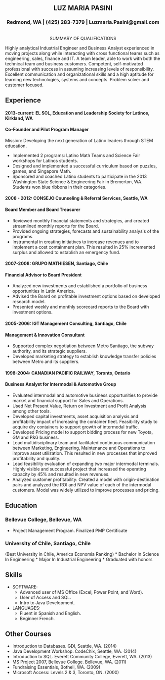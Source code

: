 <center> <h2>LUZ MARIA PASINI </h2> <h3>Redmond, WA | (425) 283-7379 | Luzmaria.Pasini@gmail.com </h3></center>
<br/>
<center>SUMMARY OF QUALIFICATIONS </center>

Highly analytical Industrial Engineer and Business Analyst experienced in moving projects along while interacting with cross functional teams such as engineering, sales, finance and IT. A team leader, able to work with both the technical team and business customers. Competent, self-motivated professional with success in assuming increasing levels of responsibility.  Excellent communication and organizational skills and a high aptitude for learning new technologies, systems and concepts. Problem solver and customer focused.


Experience
---
<h4> 2013-current: EL SOL, Education and Leadership Society for Latinos, Kirkland, WA </h4>
<h4> Co-Founder and Pilot Program Manager</h4>

Mission: Developing the next generation of Latino leaders through STEM education.

* Implemented 2 programs: Latino Math Teams and Science Fair workshops for Latinos students.
* Designed and implemented a successful curriculum based on puzzles, games, and Singapore Math.
* Sponsored and coached Latino students to participate in the 2013 Washington State Science & Engineering Fair in Bremerton, WA. Students won blue ribbons in their categories.

<h4> 2008 - 2012: CONSEJO Counseling & Referral Services, Seattle, WA </h4>	
<h4> Board Member and Board Treasurer</h4>

* Reviewed monthly financial statements and strategies, and created streamlined monthly reports for the Board.
* Provided ongoing strategies, forecasts and sustainability analysis of the programs.
* Instrumental in creating initiatives to increase revenues and to implement a cost containment plan. This resulted in 25% incremented surplus and allowed to establish an emergency fund.

<h4> 2007-2008: GRUPO MATHIESEN, Santiago, Chile </h4>
<h4>Financial Advisor to Board President </h4>

* Analyzed new investments and established a portfolio of business opportunities in Latin America.
* Advised the Board on profitable investment options based on developed research model.
* Presented weekly and monthly scorecard reports to the Board with investment options.

<h4>2005-2006: IGT Management Consulting, Santiago, Chile </h4>
<h4> Management & Innovation Consultant </h4>

* Supported complex negotiation between Metro Santiago, the subway authority, and its strategic suppliers. 
* Developed marketing strategy to establish knowledge transfer policies between Metro and its suppliers.


<h4>1998-2004: CANADIAN PACIFIC RAILWAY, Toronto, Ontario</h4>
<h4> Business Analyst for Intermodal & Automotive Group </h4>

* Evaluated intermodal and automotive business opportunities to provide market and financial support for Sales and Operations. 
* Used Net Present Value, Return on Investment and Profit Analysis among other tools.
* Developed capital investments, asset acquisition analysis and profitability impact of increasing the container fleet. Feasibility study to acquire dry containers to support growth of intermodal traffic.
* Developed Pricing model to support bidding process for new Toyota, GM and P&G business.
* Lead multidisciplinary team and facilitated continuous communication between Marketing, Engineering, Maintenance and Operations to improve asset utilization. This resulted in new processes that improved profitability and quality.
* Lead feasibility evaluation of expanding two major intermodal terminals. Highly visible and successful project that increased the operating capacity by 45% and resulted in new revenues.
* Analyzed customer profitability: Created a model with origin-destination pairs and analyzed the ROI and NPV value of each of the intermodal customers. Model was widely utilized to improve processes and pricing.


Education
---

<h3>Bellevue College, Bellevue, WA </h3>

* Project Management Program. 	Finalized PMP Certificate	
		

<h3> University of Chile, Santiago, Chile </h3>
(Best University in Chile, America Economia Ranking)
* Bachelor In Science In Engineering 
* Major In Industrial Engineering	
* Graduated with honors	
		
Skills
---

* SOFTWARE:	
    * Advanced user of MS Office (Excel, Power Point, and Word).
    * User of Access and SQL. 
    * Intro to Java Development.
* LANGUAGES:
    * Fluent in Spanish and English. 
    * Beginner French.



Other Courses
---
* Introduction to Databases. GDI, Seattle, WA. (2014) 
* Java Development Workshop. CodeChix, Seattle, WA. (2014)
* Introduction to SQL. Everett Community College, Everett, WA. (2013)
* MS Project 2007, Bellevue College. Bellevue, WA. (2011)
* Fundraising Essentials, Bothell, WA. (2009)
* Microsoft Access: Levels 2 & 3, Toronto, ON. (2000)
